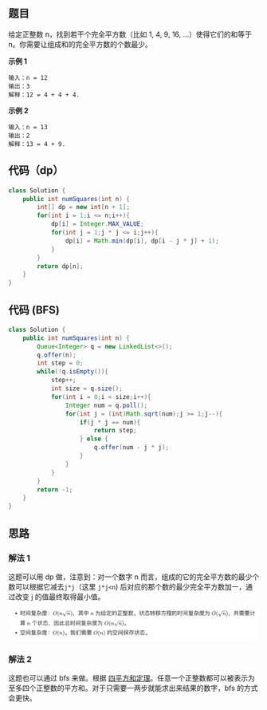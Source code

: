 ## 题目
给定正整数 n，找到若干个完全平方数（比如 1, 4, 9, 16, ...）使得它们的和等于 n。你需要让组成和的完全平方数的个数最少。

**示例 1**
```
输入：n = 12
输出：3 
解释：12 = 4 + 4 + 4.
```

**示例 2**
```
输入：n = 13
输出：2
解释：13 = 4 + 9.
```

## 代码（dp）
```JAVA
class Solution {
    public int numSquares(int n) {
        int[] dp = new int[n + 1];
        for(int i = 1;i <= n;i++){
            dp[i] = Integer.MAX_VALUE;
            for(int j = 1;j * j <= i;j++){
                dp[i] = Math.min(dp[i], dp[i - j * j] + 1);
            }
        }
        return dp[n];
    }
}
```

## 代码 (BFS)
```JAVA
class Solution {
    public int numSquares(int n) {
        Queue<Integer> q = new LinkedList<>();
        q.offer(n);
        int step = 0;
        while(!q.isEmpty()){
            step++;
            int size = q.size();
            for(int i = 0;i < size;i++){
                Integer num = q.poll();
                for(int j = (int)Math.sqrt(num);j >= 1;j--){
                    if(j * j == num){
                        return step;
                    } else {
                        q.offer(num - j * j);
                    }
                }
            }
        }
        return -1;
    }
}
```

## 思路

### 解法 1
这题可以用 dp 做，注意到：对一个数字 n 而言，组成的它的完全平方数的最少个数可以根据它减去`j*j`（这里 `j*j<n`) 后对应的那个数的最少完全平方数加一，通过改变 j 的值最终取得最小值。

![](static/279.png)

### 解法 2
这题也可以通过 bfs 来做。根据 [四平方和定理](https://baike.baidu.com/item/%E5%9B%9B%E5%B9%B3%E6%96%B9%E5%92%8C%E5%AE%9A%E7%90%86)。任意一个正整数都可以被表示为至多四个正整数的平方和。对于只需要一两步就能求出来结果的数字，bfs 的方式会更快。